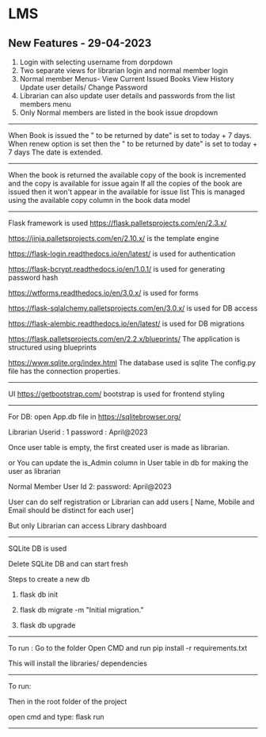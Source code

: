 # LMS

New Features - 29-04-2023
-------------
1. Login with selecting username from dorpdown
2. Two separate views for librarian login and normal member login
3. Normal member Menus-
    View Current Issued Books
    View History
    Update user details/ Change Password
4.  Librarian can also update user details and passwords from the list members menu
5.  Only Normal members are listed in the book issue dropdown


------------------------------------------

When Book is issued the " to be returned by date" is set to today + 7 days.
When renew option is set then the " to be returned by date" is set to today + 7 days
The date is extended.

-------------------------------------------

When the book is returned the available copy of the book is incremented and the copy is available for issue again
If all the copies of the book are issued then it won't appear in the available for issue list
This is managed using the available copy column in the book data model

--------------------------------------------
Flask  framework is used
https://flask.palletsprojects.com/en/2.3.x/

https://jinja.palletsprojects.com/en/2.10.x/
is the template engine


https://flask-login.readthedocs.io/en/latest/
is used for authentication

https://flask-bcrypt.readthedocs.io/en/1.0.1/
is used for generating password hash


https://wtforms.readthedocs.io/en/3.0.x/
is used for forms

https://flask-sqlalchemy.palletsprojects.com/en/3.0.x/
is used for DB access


https://flask-alembic.readthedocs.io/en/latest/
is used for DB migrations

https://flask.palletsprojects.com/en/2.2.x/blueprints/
The application is structured using blueprints


https://www.sqlite.org/index.html
The database used is sqlite
The config.py file has the connection properties.


-------------------------------------------

UI
https://getbootstrap.com/
bootstrap is used for frontend styling 


----------------------------------------------
For DB:
open App.db file in https://sqlitebrowser.org/

Librarian
Userid : 1
password : April@2023

Once user table is empty, the first created user is made as librarian.

or You can update the is_Admin column in User table in db for making the user as librarian


Normal Member
User Id 2: 
password: April@2023






User can do self registration or Librarian can add users [ Name, Mobile and Email  should be distinct for each user]

But only Librarian can access Library dashboard

______________________________________________________________________________________


SQLite DB is used

Delete SQLite DB and can start fresh

Steps to create a new db

1.  flask db init

2.  flask db migrate -m "Initial migration."

3.  flask db upgrade


-------------------------------------------------------------------------------------------



To run : 
Go to the folder
Open CMD
and run
pip install -r requirements.txt

This will install the libraries/ dependencies

----------------------------------------------------------------------------------------------

To run:

Then in the root folder of the project

open cmd and type:    flask run


--------------------------------------------------------------------------------------------


